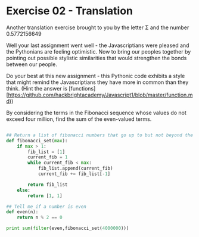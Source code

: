 Exercise 02 - Translation
=========================

Another translation exercise brought to you by the letter Σ and the number 0.5772156649

Well your last assignment went well - the Javascriptians were pleased and the Pythonians are feeling optimistic. Now to bring our peoples together by pointing out possible stylistic similarities that would strengthen the bonds between our people.

Do your best at this new assignment - this Pythonic code exhibits a style that might remind the Javascriptians they have more in common than they think. (Hint the answer is [functions][https://github.com/hackbrightacademy/Javascript1/blob/master/function.md))

By considering the terms in the Fibonacci sequence whose values do not exceed four million, find the sum of the even-valued terms.

```python

## Return a list of fibonacci numbers that go up to but not beyond the maximum number provided
def fibonacci_set(max):
	if max > 1:
		fib_list = [1]
		current_fib = 1
		while current_fib < max:
			fib_list.append(current_fib)
			current_fib += fib_list[-1]

		return fib_list
	else:
		return [1, 1]

## Tell me if a number is even
def even(n):
    return n % 2 == 0

print sum(filter(even,fibonacci_set(4000000)))

```
